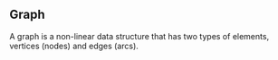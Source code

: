 ## Graph

A graph is a non-linear data structure that has two types of elements, vertices (nodes) and edges (arcs).